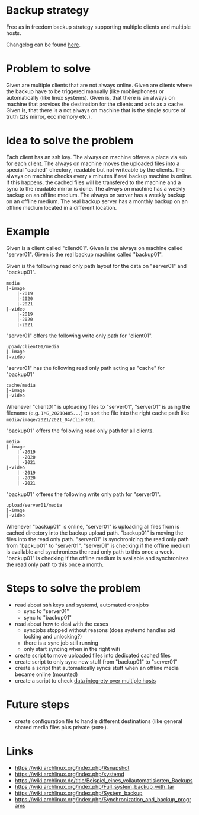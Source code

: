 # Backup strategy

Free as in freedom backup strategy supporting multiple clients and multiple hosts.

Changelog can be found [here](CHANGELOG.md).

# Problem to solve

Given are multiple clients that are not always online.
Given are clients where the backup have to be triggered manually (like mobilephones) or automatically (like linux systems).
Given is, that there is an always on machine that provices the destination for the clients and acts as a cache.
Given is, that there is a not always on machine that is the single source of truth (zfs mirror, ecc memory etc.).

# Idea to solve the problem

Each client has an ssh key.
The always on machine offeres a place via `smb` for each client.
The always on machine moves the uploaded files into a special "cached" directory, readable but not writeable by the clients.
The always on machine checks every x minutes if real backup machine is online. If this happens, the cached files will be transfered to the machine and a sync to the readable mirror is done.
The always on machine has a weekly backup on an offline medium.
The always on server has a weekly backup on an offline medium.
The real backup server has a monthly backup on an offline medium located in a different location.

# Example

Given is a client called "cliend01".
Given is the always on machine called "server01".
Given is the real backup machine called "backup01".

Given is the following read only path layout for the data on "server01" and "backup01".

```
media
|-image
    |-2019
    |-2020
    |-2021
|-video
    |-2019
    |-2020
    |-2021
```

"server01" offers the following write only path for "client01".

```
upoad/client01/media
|-image
|-video
```

"server01" has the following read only path acting as "cache" for "backup01"

```
cache/media
|-image
|-video
```

Whenever "client01" is uploading files to "server01", "server01" is using the filename (e.g. `IMG_20210405...`) to sort the file into the right cache path like `media/image/2021/2021_04/client01`.

"backup01" offers the following read only path for all clients.

```
media
|-image
    | -2019
    | -2020
    | -2021
|-video
    | -2019
    | -2020
    | -2021
```

"backup01" offeres the following write only path for "server01".

```
upload/server01/media
|-image
|-video
```

Whenever "backup01" is online, "server01" is uploading all files from is cached directory into the backup upload path.
"backup01" is moving the files into the read only path.
"server01" is synchronizing the read only path from "backup01" to "server01".
"server01" is checking if the offline medium is available and synchronizes the read only path to this once a week.
"backup01" is checking if the offline medium is available and synchronizes the read only path to this once a month.

# Steps to solve the problem

* read about ssh keys and systemd, automated cronjobs
    * sync to "server01"
    * sync to "backup01"
* read about how to deal with the cases
    * syncjobs stopped without reasons (does systemd handles pid locking and unlocking?)
    * there is a sync job still running
    * only start syncing when in the right wifi
* create script to move uploaded files into dedicated cached files
* create script to only sync new stuff from "backup01" to "server01"
* create a script that automatically syncs stuff when an offline media became online (mounted)
* create a script to check [data integrety over multiple hosts](https://duckduckgo.com/?t=ffab&q=check+data+integrety+over+multiple+hosts&ia=web)

# Future steps

* create configuration file to handle different destinations (like general shared media files plus private `$HOME`).

# Links

* https://wiki.archlinux.org/index.php/Rsnapshot
* https://wiki.archlinux.org/index.php/systemd
* https://wiki.archlinux.de/title/Beispiel_eines_vollautomatisierten_Backups
* https://wiki.archlinux.org/index.php/Full_system_backup_with_tar
* https://wiki.archlinux.org/index.php/System_backup
* https://wiki.archlinux.org/index.php/Synchronization_and_backup_programs

